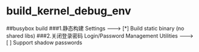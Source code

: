 # build_kernel_debug_env

##busybox build 
###1.静态构建
Settings  --->
    [*] Build static binary (no shared libs)
###2.关闭登录密码
Login/Password Management Utilities  --->
    [ ] Support shadow passwords
    

